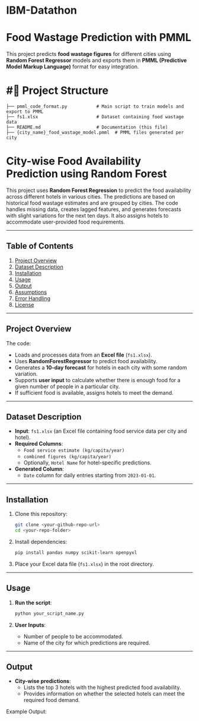 # IBM-Datathon
# Food Wastage Prediction with PMML

This project predicts **food wastage figures** for different cities using **Random Forest Regressor** models and exports them in **PMML (Predictive Model Markup Language)** format for easy integration.

# #📂 Project Structure

```plaintext
├── pmml_code_format.py           # Main script to train models and export to PMML
├── fs1.xlsx                      # Dataset containing food wastage data
├── README.md                     # Documentation (this file)
├── {city_name}_food_wastage_model.pmml  # PMML files generated per city
```
# City-wise Food Availability Prediction using Random Forest

This project uses **Random Forest Regression** to predict the food availability across different hotels in various cities. The predictions are based on historical food wastage estimates and are grouped by cities. The code handles missing data, creates lagged features, and generates forecasts with slight variations for the next ten days. It also assigns hotels to accommodate user-provided food requirements.

---

## Table of Contents
1. [Project Overview](#project-overview)
2. [Dataset Description](#dataset-description)
3. [Installation](#installation)
4. [Usage](#usage)
5. [Output](#output)
6. [Assumptions](#assumptions)
7. [Error Handling](#error-handling)
8. [License](#license)

---

## Project Overview
The code:
- Loads and processes data from an **Excel file** (`fs1.xlsx`).
- Uses **RandomForestRegressor** to predict food availability.
- Generates a **10-day forecast** for hotels in each city with some random variation.
- Supports **user input** to calculate whether there is enough food for a given number of people in a particular city.
- If sufficient food is available, assigns hotels to meet the demand.

---

## Dataset Description
- **Input**: `fs1.xlsx` (an Excel file containing food service data per city and hotel).
- **Required Columns**:
  - `Food service estimate (kg/capita/year)`
  - `combined figures (kg/capita/year)`
  - Optionally, `Hotel Name` for hotel-specific predictions.
- **Generated Column**: 
  - `Date` column for daily entries starting from `2023-01-01`.

---

## Installation

1. Clone this repository:
    ```bash
    git clone <your-github-repo-url>
    cd <your-repo-folder>
    ```

2. Install dependencies:
    ```bash
    pip install pandas numpy scikit-learn openpyxl
    ```

3. Place your Excel data file (`fs1.xlsx`) in the root directory.

---

## Usage

1. **Run the script**:
    ```bash
    python your_script_name.py
    ```

2. **User Inputs**:
    - Number of people to be accommodated.
    - Name of the city for which predictions are required.

---

## Output
- **City-wise predictions**: 
  - Lists the top 3 hotels with the highest predicted food availability.
  - Provides information on whether the selected hotels can meet the required food demand.
  
Example Output:
